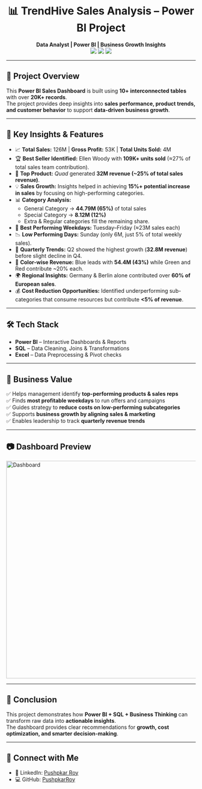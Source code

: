 <h1 align="center">📊 TrendHive Sales Analysis – Power BI Project</h1>
<p align="center">
  <b>Data Analyst | Power BI | Business Growth Insights</b><br>
  <img src="https://img.shields.io/badge/Tool-Power%20BI-F2C811?logo=powerbi&logoColor=black">
  <img src="https://img.shields.io/badge/Database-SQL-4479A1?logo=MySQL&logoColor=white">
  <img src="https://img.shields.io/badge/Visualization-Interactive%20Dashboard-2D8CFF">
</p>

---

## 🚀 Project Overview
This **Power BI Sales Dashboard** is built using **10+ interconnected tables** with over **20K+ records**.  
The project provides deep insights into **sales performance, product trends, and customer behavior** to support **data-driven business growth**.

---

## 🎯 Key Insights & Features
- 📈 **Total Sales:** 126M | **Gross Profit:** 53K | **Total Units Sold:** 4M  
- 🏆 **Best Seller Identified:** Ellen Woody with **109K+ units sold** (≈27% of total sales team contribution).  
- 🛒 **Top Product:** *Quad* generated **32M revenue (~25% of total sales revenue)**.  
- 💡 **Sales Growth:** Insights helped in achieving **15%+ potential increase in sales** by focusing on high-performing categories.  
- 📊 **Category Analysis:**  
  - General Category → **44.79M (65%)** of total sales
  - Special Category → **8.12M (12%)**  
  - Extra & Regular categories fill the remaining share.  
- 📅 **Best Performing Weekdays:** Tuesday–Friday (≈23M sales each)  
- 📉 **Low Performing Days:** Sunday (only 6M, just 5% of total weekly sales).  
- 📆 **Quarterly Trends:** Q2 showed the highest growth (**32.8M revenue**) before slight decline in Q4.  
- 🎨 **Color-wise Revenue:** Blue leads with **54.4M (43%)** while Green and Red contribute ~20% each.  
- 🌍 **Regional Insights:** Germany & Berlin alone contributed over **60% of European sales**.  
- 💰 **Cost Reduction Opportunities:** Identified underperforming sub-categories that consume resources but contribute **<5% of revenue**.  

---

## 🛠️ Tech Stack
- **Power BI** – Interactive Dashboards & Reports  
- **SQL** – Data Cleaning, Joins & Transformations  
- **Excel** – Data Preprocessing & Pivot checks  

---

## 📌 Business Value
✅ Helps management identify **top-performing products & sales reps**  
✅ Finds **most profitable weekdays** to run offers and campaigns  
✅ Guides strategy to **reduce costs on low-performing subcategories**  
✅ Supports **business growth by aligning sales & marketing**  
✅ Enables leadership to track **quarterly revenue trends**  

---

## 📷 Dashboard Preview
<img width="581" height="579" alt="Dashboard" src="https://github.com/user-attachments/assets/fc94d24b-fd3b-4b5e-8ca2-a6905ef6e4fe" />

---

## 📎 Conclusion
This project demonstrates how **Power BI + SQL + Business Thinking** can transform raw data into **actionable insights**.  
The dashboard provides clear recommendations for **growth, cost optimization, and smarter decision-making**.

---

## 🔗 Connect with Me
- 💼 LinkedIn: [Pushpkar Roy](https://www.linkedin.com/in/pushpkar-roy)  
- 💻 GitHub: [PushpkarRoy](https://github.com/PushpkarRoy)  

